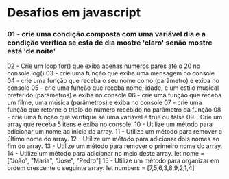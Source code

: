 # Desafios em javascript
### 01 - crie uma condição composta com uma variável dia e a condição verifica se está de dia mostre 'claro' senão mostre está 'de noite'
02 - Crie um loop for() que exiba apenas números pares até o 20 no console.log()
03 - crie uma função que exiba uma mensagem no console
04 - crie uma função que receba o seu nome como (parâmetro) e exiba no console
05 - crie uma função que receba nome, idade, e um estilo musical preferido (parâmetros) e exiba no console
06 - crie uma função que receba um filme, uma música (parâmetros) e exiba no console
07 - crie uma função que retorne o triplo do número recebido no parâmetro da função
08 - crie uma função que  verifique se uma  variável é true ou false
09 - Crie um array que receba 5 itens e exiba no console.
10 - Utilize um método para adicionar um nome ao inicio do array.
11 - Utilize um método para remover o último nome do array.
12 - Utilize um método para adicionar dois nomes ao fim do array.
13 - Utilize um método para remover o primeiro nome do array.
14 - Utilize um método para adicionar no meio deste array.
let nome = ["João",  "Maria",  "Jose",  "Pedro"]
15 - Utilize um método para organizar em ordem crescente o seguinte array:
 let numbers = [7,5,6,3,8,9,2,1,4]
